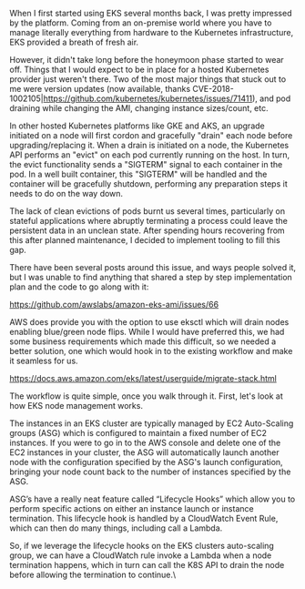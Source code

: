 When I first started using EKS several months back, I was pretty impressed by the platform.  Coming from an on-premise world where you have to manage literally everything from hardware to the Kubernetes infrastructure, EKS provided a breath of fresh air.

However, it didn't take long before the honeymoon phase started to wear off.  Things that I would expect to be in place for a hosted Kubernetes provider just weren't there.  Two of the most major things that stuck out to me were version updates (now available, thanks CVE-2018-1002105|https://github.com/kubernetes/kubernetes/issues/71411), and pod draining while changing the AMI, changing instance sizes/count, etc.

In other hosted Kubernetes platforms like GKE and AKS, an upgrade initiated on a node will first cordon and gracefully "drain" each node before upgrading/replacing it.  When a drain is initiated on a node, the Kubernetes API performs an "evict" on each pod currently running on the host.  In turn, the evict functionality sends a "SIGTERM" signal to each container in the pod.  In a well built container, this "SIGTERM" will be handled and the container will be gracefully shutdown, performing any preparation steps it needs to do on the way down.

The lack of clean evictions of pods burnt us several times, particularly on stateful applications where abruptly terminating a process could leave the persistent data in an unclean state.  After spending hours recovering from this after planned maintenance, I decided to implement tooling to fill this gap.

There have been several posts around this issue, and ways people solved it, but I was unable to find anything that shared a step by step implementation plan and the code to go along with it:

https://github.com/awslabs/amazon-eks-ami/issues/66

AWS does provide you with the option to use eksctl which will drain nodes enabling blue/green node flips.  While I would have preferred this, we had some business requirements which made this difficult, so we needed a better solution, one which would hook in to the existing workflow and make it seamless for us.

https://docs.aws.amazon.com/eks/latest/userguide/migrate-stack.html

The workflow is quite simple, once you walk through it.  First, let's look at how EKS node management works.

The instances in an EKS cluster are typically managed by EC2 Auto-Scaling groups (ASG) which is configured to maintain a fixed number of EC2 instances.  If you were to go in to the AWS console and delete one of the EC2 instances in your cluster, the ASG will automatically launch another node with the configuration specified by the ASG's launch configuration, bringing your node count back to the number of instances specified by the ASG.

ASG’s have a really neat feature called “Lifecycle Hooks” which allow you to perform specific actions on either an instance launch or instance termination.  This lifecycle hook is handled by a CloudWatch Event Rule, which can then do many things, including call a Lambda.

So, if we leverage the lifecycle hooks on the EKS clusters auto-scaling group, we can have a CloudWatch rule invoke a Lambda when a node termination happens, which in turn can call the K8S API to drain the node before allowing the termination to continue.\

<Insert Image Workflow>
